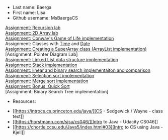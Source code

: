* Last name: Baerga
* First name: Lisa
* Github username: MsBaergaCS

[Assignment: Recursion lab](/classwork/0day/dayZero.java)  
[Assignment: 2D Array lab](classwork/1day/dayNumOne.java)  
[Assignment: Conway's Game of Life implementation](/classwork/2day/gameOfLife.java)  
Assignment: Classes with [Time](/classwork/3day/Time.java) and [Date](/classwork/3day/Date.java)  
[Assignment: Creating a SuperArray class (ArrayList implementation)](/classwork/4day)  
[Assignment: Pointer Diagram Lab]  
[Assignment: Linked List data structure implementation](classwork/5-6day)  
[Assignment: Stack implementation](classwork/8day)  
[Assignment: linear and binary search implementaiton and comparison](classwork/10day)  
[Assignment: Selection sort implementation](classwork/12day/Sort.java)  
[Assignment: Merge sort implementation](classwork/12day/Sort.java)  
[Assignment: Bonus: Quick Sort](classwork/12day/Sort.java)  
[Assignment: Binary Search Tree implementation]  

* Resources:
- [[https://introcs.cs.princeton.edu/java/][CS - Sedgewick / Wayne - class text]]
- [[https://horstmann.com/sjsu/cs046/][Intro to Java - Udacity CS046]]
- [[https://chortle.ccsu.edu/Java5/index.html#03][Intro to CS using Java - Kjell]]
